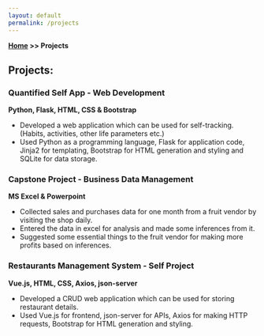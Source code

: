 ```yaml
---
layout: default
permalink: /projects
---
```

**[Home](/) >> Projects**

## Projects:
<div class="card">
  <h3>Quantified Self App - Web Development</h3>
  <p><b>Python, Flask, HTML, CSS & Bootstrap</b></p>
  <ul>
    <li>Developed a web application which can be used for self-tracking. (Habits, activities, other life parameters etc.)</li>
    <li>Used Python as a programming language, Flask for application code, Jinja2 for templating, Bootstrap for HTML generation and styling and SQLite for data storage.</li>
  </ul>
  <a href="https://github.com/vedpratap/Quantified-self-app"><span class="card-link-spanner"></span></a>
</div>

<div class="card">
  <h3>Capstone Project - Business Data Management</h3>
  <p><b>MS Excel & Powerpoint</b></p>
  <ul>
    <li>Collected sales and purchases data for one month from a fruit vendor by visiting the shop daily.</li>
    <li>Entered the data in excel for analysis and made some inferences from it.</li>
    <li>Suggested some essential things to the fruit vendor for making more profits based on inferences.</li>
  </ul>
  <a href="https://docs.google.com/presentation/d/1m8ZBdIW2BF1u8C36d1ML6Xwfv7Tze8YI/edit?usp=sharing&ouid=112484144767309067013&rtpof=true&sd=true"><span class="card-link-spanner"></span></a>
</div>

<div class="card">
  <h3>Restaurants Management System - Self Project</h3>
  <p><b>Vue.js, HTML, CSS, Axios, json-server</b></p>
  <ul>
    <li>Developed a CRUD web application which can be used for storing restaurant details.</li>
    <li>Used Vue.js for frontend, json-server for APIs, Axios for making HTTP requests, Bootstrap for HTML generation and styling.</li>
  </ul>
  <a href="https://github.com/vedpratap/Restaurant-Management-System"><span class="card-link-spanner"></span></a>
</div>
